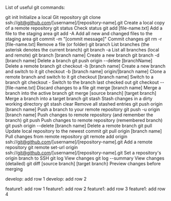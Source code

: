 List of useful git commands:

git init															Initialize a local Git repository
git clone ssh://git@github.com/[username]/[repository-name].git		Create a local copy of a remote repository
git status															Check status
git add [file-name.txt]												Add a file to the staging area
git add -A															Add all new and changed files to the staging area
git commit -m "[commit message]"									Commit changes
git rm -r [file-name.txt]											Remove a file (or folder)
git branch															List branches (the asterisk denotes the current branch)
git branch -a														List all branches (local and remote)
git branch [branch name]											Create a new branch
git branch -d [branch name]											Delete a branch
git push origin --delete [branchName]								Delete a remote branch
git checkout -b [branch name]										Create a new branch and switch to it
git checkout -b [branch name] origin/[branch name]					Clone a remote branch and switch to it
git checkout [branch name]											Switch to a branch
git checkout -														Switch to the branch last checked out
git checkout -- [file-name.txt]										Discard changes to a file
git merge [branch name]												Merge a branch into the active branch
git merge [source branch] [target branch]							Merge a branch into a target branch
git stash															Stash changes in a dirty working directory
git stash clear														Remove all stashed entries
git push origin [branch name]										Push a branch to your remote repository
git push -u origin [branch name]									Push changes to remote repository (and remember the branch)
git push															Push changes to remote repository (remembered branch)
git push origin --delete [branch name]								Delete a remote branch
git pull															Update local repository to the newest commit
git pull origin [branch name]										Pull changes from remote repository
git remote add origin ssh://git@github.com/[username]/[repository-name].git						Add a remote repository
git remote set-url origin ssh://git@github.com/[username]/[repository-name].git					Set a repository's origin branch to SSH
git log																View changes
git log --summary													View changes (detailed)
git diff [source branch] [target branch}							Preview changes before merging

develop: add row 1
develop: add row 2

feature1: add row 1
feature1: add row 2
feature1: add row 3
feature1: add row 4